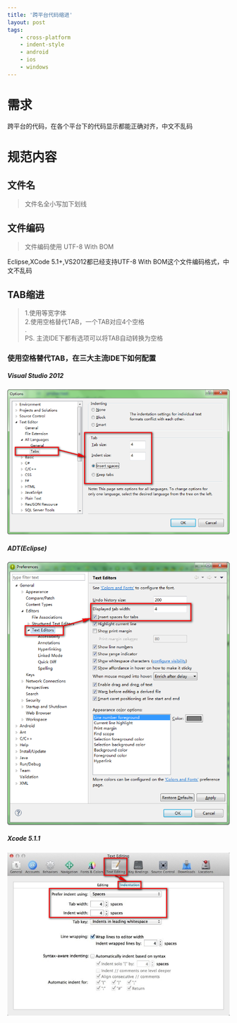 ```yaml
---
title: '跨平台代码缩进'
layout: post
tags:
    - cross-platform
    - indent-style
    - android
    - ios
    - windows
---
```


# 需求
跨平台的代码，在各个平台下的代码显示都能正确对齐，中文不乱码

# 规范内容
## 文件名
> 文件名全小写加下划线

## 文件编码
> 文件编码使用 UTF-8 With BOM

Eclipse,XCode 5.1+,VS2012都已经支持UTF-8 With BOM这个文件编码格式，中文不乱码

## TAB缩进
> 1.使用等宽字体  
> 2.使用空格替代TAB，一个TAB对应4个空格  
> .  
> PS. 主流IDE下都有选项可以将TAB自动转换为空格  

### 使用空格替代TAB，在三大主流IDE下如何配置
##### Visual Studio 2012
![Visual Studio](/media/files/2014/08/29/vs.png)
##### ADT(Eclipse)
![Eclipse](/media/files/2014/08/29/eclipse.png)
##### Xcode 5.1.1
![Xcode](/media/files/2014/08/29/xcode.jpg)